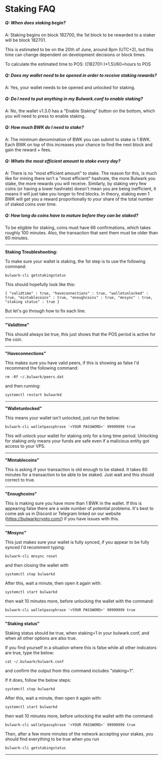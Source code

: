 # Staking FAQ

##### Q: When does staking begin?

A: Staking begins on block 182700, the 1st block to be rewarded to a staker will be block 182701.

This is estimated to be on the 20th of June, around 8pm (UTC+2), but this time can change dependent on development decisions or block times.

To calculate the estimated time to POS: ((182701-<current block height>)*1.5)/60=hours to POS

##### Q: Does my wallet need to be opened in order to receive staking rewards?

A: Yes, your wallet needs to be opened and unlocked for staking.

##### Q: Do I need to put anything in my Bulwark.conf to enable staking?

A: No, the wallet v1.3.0 has a "Enable Staking" button on the bottom, which you will need to press to enable staking.

##### Q: How much BWK do I need to stake?

A: The minimum denomination of BWK you can submit to stake is 1 BWK. Each BWK on top of this increases your chance to find the next block and gain the reward + fees.

##### Q: Whats the most efficient amount to stake every day?

A: There is no "most efficient amount" to stake. The reason for this, is much like for mining there isn't a "most efficient" hashrate, the more Bulwark you stake, the more rewards you will receive. Similarly, by staking very few coins (or having a lower hashrate) doesn't mean you are being inefficient, it means it will just take you longer to find blocks. In theory, staking even 1 BWK will get you a reward proportionally to your share of the total number of staked coins over time.

##### Q: How long do coins have to mature before they can be staked?

To be eligible for staking, coins must have 66 confirmations, which takes roughly 100 minutes. Also, the transaction that sent them must be older than 60 minutes.

---------------------------------------------------------------------

__**Staking Troubleshooting:**__

To make sure your wallet is staking, the 1st step is to use the following command:

`bulwark-cli getstakingstatus` 

This should hopefully look like this:

`{
    "validtime" : true,
    "haveconnections" : true,
    "walletunlocked" : true,
    "mintablecoins" : true,
    "enoughcoins" : true,
    "mnsync" : true,
    "staking status" : true
}`

But let's go through how to fix each line.

---------------------------------------------------------------------

**"Validtime"**

This should always be true, this just shows that the POS period is active for the coin.

---------------------------------------------------------

**"Haveconnections"**

This makes sure you have valid peers, if this is showing as false I'd recommend the following command:

`rm -Rf ~/.bulwark/peers.dat`

and then running:

`systemctl restart bulwarkd`

---------------------------------------------------------------------

**"Walletunlocked"**

This means your wallet isn't unlocked, just run the below:

`bulwark-cli walletpassphrase '<YOUR PASSWORD>' 99999999 true`

This will unlock your wallet for staking only for a long time period. Unlocking for staking only means your funds are safe even if a malicious entity got access to your VPS.

--------------------------------------------------------

**"Mintablecoins"**

This is asking if your transaction is old enough to be staked. It takes 60 minutes for a transaction to be able to be staked. Just wait and this should correct to true.

---------------------------------------------------------------------

**"Enoughcoins"**

This is making sure you have more than 1 BWK in the wallet. If this is appearing false there are a wide number of potential problems. It's best to come ask us in Discord or Telegram linked on our website (<https://bulwarkcrypto.com/>) if you have issues with this.

---------------------------------------------------------------------

**"Mnsync"**

This just makes sure your wallet is fully synced, if you appear to be fully synced I'd recomment typing:

`bulwark-cli mnsync reset`

and then closing the wallet with

`systemctl stop bulwarkd`

After this, wait a minute, then open it again with:

`systemctl start bulwarkd`

then wait 10 minutes more, before unlocking the wallet with the command:

`bulwark-cli walletpassphrase '<YOUR PASSWORD>' 99999999 true`

---------------------------------------------------------------------

**"Staking status"**

Staking status should be true, when staking=1 in your bulwark.conf, and when all other options are also true.

If you find yourself in a situation where this is false while all other indicators are true, type the below:

`cat ~/.bulwark/bulwark.conf`

and confirm the output from this command includes "staking=1".

If it does, follow the below steps:

`systemctl stop bulwarkd`

After this, wait a minute, then open it again with:

`systemctl start bulwarkd`

then wait 10 minutes more, before unlocking the wallet with the command:

`bulwark-cli walletpassphrase '<YOUR PASSWORD>' 99999999 true`

Then, after a few more minutes of the network accepting your stakes, you should find everything to be true when you run

`bulwark-cli getstakingstatus`

---------------------------------------------------------------------

